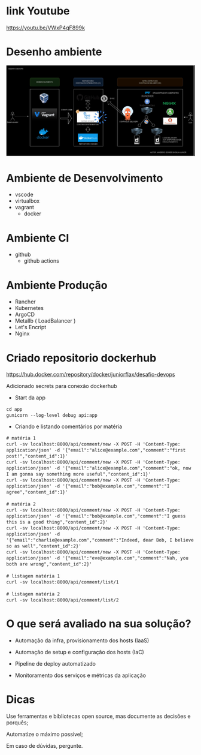 
# link Youtube

https://youtu.be/VWxP4qF899k

# Desenho ambiente

![Desenho ambiente](https://github.com/juniorflax/desafio-devops/blob/main/imagem/desafio-devops.jpg?raw=true)

# Ambiente de Desenvolvimento

- vscode
- virtualbox 
- vagrant 
  - docker

# Ambiente CI

- github 
  - github actions

# Ambiente Produção

- Rancher
- Kubernetes
- ArgoCD 
- Metallb ( LoadBalancer )
- Let's Encript
- Nginx
  
# Criado repositorio dockerhub

https://hub.docker.com/repository/docker/juniorflax/desafio-devops

Adicionado secrets para conexão dockerhub

* Start da app

```
cd app
gunicorn --log-level debug api:app
```

* Criando e listando comentários por matéria

```
# matéria 1
curl -sv localhost:8000/api/comment/new -X POST -H 'Content-Type: application/json' -d '{"email":"alice@example.com","comment":"first post!","content_id":1}'
curl -sv localhost:8000/api/comment/new -X POST -H 'Content-Type: application/json' -d '{"email":"alice@example.com","comment":"ok, now I am gonna say something more useful","content_id":1}'
curl -sv localhost:8000/api/comment/new -X POST -H 'Content-Type: application/json' -d '{"email":"bob@example.com","comment":"I agree","content_id":1}'

# matéria 2
curl -sv localhost:8000/api/comment/new -X POST -H 'Content-Type: application/json' -d '{"email":"bob@example.com","comment":"I guess this is a good thing","content_id":2}'
curl -sv localhost:8000/api/comment/new -X POST -H 'Content-Type: application/json' -d '{"email":"charlie@example.com","comment":"Indeed, dear Bob, I believe so as well","content_id":2}'
curl -sv localhost:8000/api/comment/new -X POST -H 'Content-Type: application/json' -d '{"email":"eve@example.com","comment":"Nah, you both are wrong","content_id":2}'

# listagem matéria 1
curl -sv localhost:8000/api/comment/list/1

# listagem matéria 2
curl -sv localhost:8000/api/comment/list/2
```


# O que será avaliado na sua solução?

* Automação da infra, provisionamento dos hosts (IaaS)

* Automação de setup e configuração dos hosts (IaC)

* Pipeline de deploy automatizado

* Monitoramento dos serviços e métricas da aplicação


# Dicas

Use ferramentas e bibliotecas open source, mas documente as decisões e porquês;

Automatize o máximo possível;

Em caso de dúvidas, pergunte.
